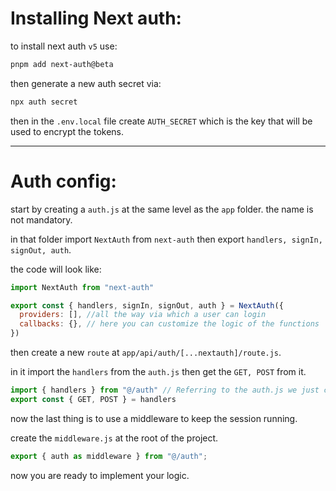 # Installing Next auth:

to install next auth `v5` use:

```powershell
pnpm add next-auth@beta
```

then generate a new auth secret via:

```powershell
npx auth secret
```

then in the `.env.local` file create `AUTH_SECRET` which is the key that will be used to encrypt the tokens.

---

# Auth config:

start by creating a `auth.js` at the same level as the `app` folder. the name is not mandatory.

in that folder import `NextAuth` from `next-auth` then export `handlers, signIn, signOut, auth`.

the code will look like:

```javascript
import NextAuth from "next-auth"

export const { handlers, signIn, signOut, auth } = NextAuth({
  providers: [], //all the way via which a user can login
  callbacks: {}, // here you can customize the logic of the functions
})
```

then create a new `route` at `app/api/auth/[...nextauth]/route.js`.

in it import the `handlers` from the `auth.js` then get the `GET, POST` from it.

```javascript
import { handlers } from "@/auth" // Referring to the auth.js we just created
export const { GET, POST } = handlers
```

now the last thing is to use a middleware to keep the session running.

create the `middleware.js` at the root of the project.

```javascript
export { auth as middleware } from "@/auth";
```

now you are ready to implement your logic.
